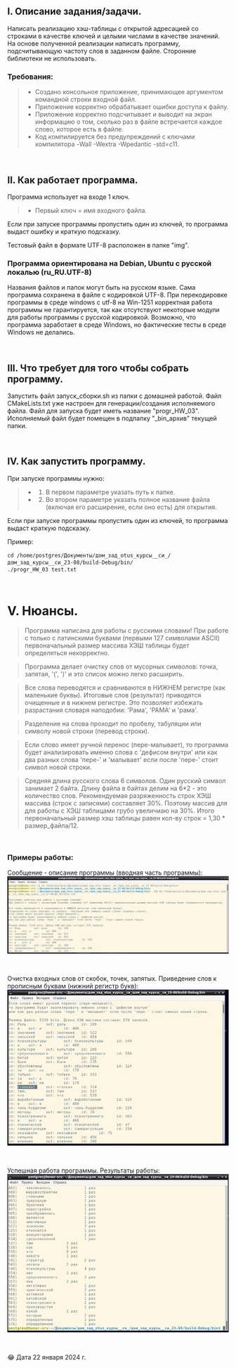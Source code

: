 ## I. Описание задания/задачи.

Написать реализацию хэш-таблицы с открытой адресацией со строками в качестве ключей и целыми
числами в качестве значений. На основе полученной реализации написать программу, подсчитывающую
частоту слов в заданном файле. Сторонние библиотеки не использовать.

### Требования:
> * Создано консольное приложение, принимающее аргументом командной строки входной файл.
> * Приложение корректно обрабатывает ошибки доступа к файлу.
> * Приложение корректно подсчитывает и выводит на экран информацию о том, сколько раз в файле
встречается каждое слово, которое есть в файле.
> * Код компилируется без предупреждений с ключами компилятора -Wall -Wextra -Wpedantic -std=c11.

<p> &nbsp; </p> 


## II. Как работает программа.

Программа использует на входе 1 ключ. 
> * Первый ключ = имя входного файла. 

Если при запуске программы пропустить один из ключей, то программа выдаст ошибку и краткую подсказку.

Тестовый файл в формате UTF-8 расположен в папке "img".

### Программа ориентирована на Debian, Ubuntu с русской локалью (ru_RU.UTF-8)

Названия файлов и папок могут быть на русском языке. Сама программа сохранена в файле с кодировкой UTF-8. 
При перекодировке программы в среде windows с utf-8 на Win-1251 корректная работа программы не гарантируется, так как  отсутствуют некоторые модули для работы программы с русской кодировкой. Возможно, что программа заработает в среде Windows, но фактические тесты в среде Windows не делались. 

<p> &nbsp; </p> 


## III. Что требует для того чтобы собрать программу.

Запустить файл запуск_сборки.sh из папки с домашней работой. Файл CMakeLists.txt уже настроен для генерации/создания исполняемого файла. 
Файл для запуска будет иметь название "progr_HW_03".
Исполняемый файл будет помещен в подпапку "_bin_архив" текущей папки.

<p> &nbsp; </p> 


## IV. Как запустить программу.

При запуске программы нужно: 
> * 1) В первом параметре указать путь к папке.
> * 2) Во втором параметре указать полное название файла (включая его расширение, если оно есть) для открытия.

Если при запуске программы пропустить один из ключей, то программа выдаст краткую подсказку.

Пример: 

```
cd /home/postgres/Документы/дом_зад_otus_курсы__си_/дом_зад_курсы__си_23-08/build-Debug/bin/
./progr_HW_03 test.txt
```

<p> &nbsp; </p> 

# V. Нюансы.

> Программа написана для работы с русскими словами! При работе с только с латинскими буквами (первыми 127 символами ASCII) первоначальный размер массива ХЭШ таблицы будет определяться некорректно. 

> Программа делает очистку слов от мусорных символов: точка, запятая, '(', ')' и это список можно легко расширить. 

> Все слова переводятся и сравниваются в НИЖНЕМ регистре (как маленькие буквы). Итоговые слов (результат) приводятся очищенные и в нижнем регистре. Это позволяет избежать разрастания словаря наподобии: 'Рама', 'РАМА' и 'рама'.

> Разделение на слова проходит по пробелу, табуляции или символу новой строки (перевод строки).

> Если слово имеет ручной перенос (пере-малывает), то программа будет анализировать именно слова с 'дефисом внутри' или как два разных слова 'пере-' и 'малывает' если после 'пере-' стоит символ новой строки.

> Средняя длина русского слова 6 символов. Один русский символ занимает 2 байта. Длину файла в байтах делим на 6*2 - это количество слов. Рекомендуемая разряженность строк ХЭШ массива (строк с записями) составляет 30%. Поэтому массив для для работы с ХЭШ таблицами грубо увеличиаю на 30%. Итого первоначальный размер хэш таблицы равен кол-ву строк = 1,30 * размер_файла/12. 

<p> &nbsp; </p> 

### Примеры работы:

Сообщение - описание программы (вводная часть программы):
![Ошибка соединения с сервером](https://github.com/Sartakov-Aleksey/OTUS_2023_C07_HW/blob/main/DZ_03/img/description.png)

<p> &nbsp; </p> 

Очистка входных слов от скобок, точек, запятых. Приведение слов к прописным буквам (нижний регистр букв):
![Попытка получить результаты из текстового поля](https://github.com/Sartakov-Aleksey/OTUS_2023_C07_HW/blob/main/DZ_03/img/cleaning.png)

<p> &nbsp; </p> 

Успешная работа программы. Результаты работы:
![Успешная обработка](https://github.com/Sartakov-Aleksey/OTUS_2023_C07_HW/blob/main/DZ_03/img/result.png)


<p> &nbsp; </p> 

😂 Дата 22 января 2024 г.

<p> &nbsp; </p> 
